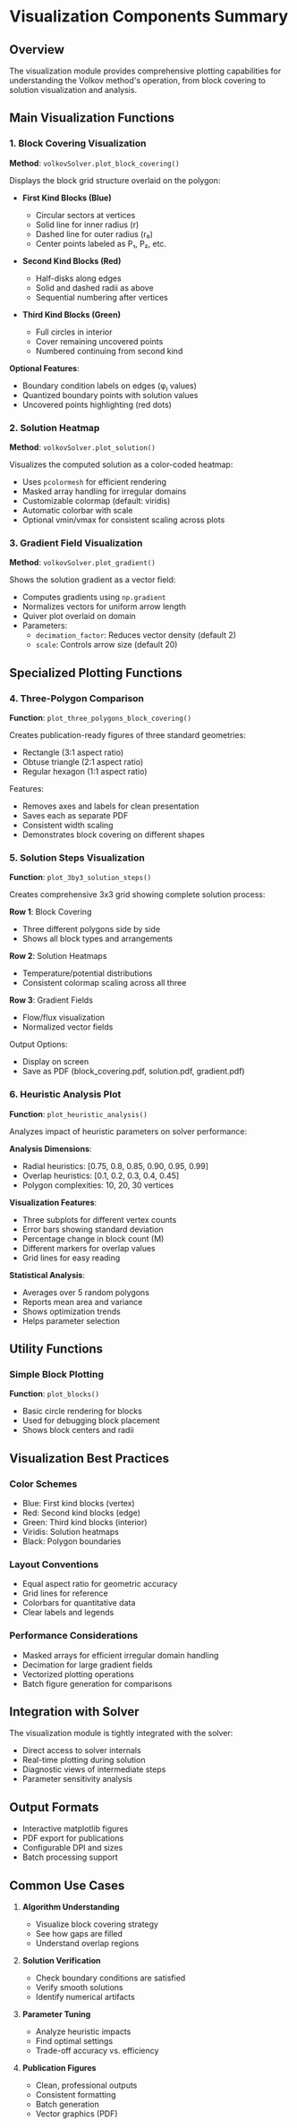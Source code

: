 # Visualization Components Summary

## Overview
The visualization module provides comprehensive plotting capabilities for understanding the Volkov method's operation, from block covering to solution visualization and analysis.

## Main Visualization Functions

### 1. Block Covering Visualization
**Method**: `volkovSolver.plot_block_covering()`

Displays the block grid structure overlaid on the polygon:
- **First Kind Blocks (Blue)**
  - Circular sectors at vertices
  - Solid line for inner radius (r)
  - Dashed line for outer radius (r₀)
  - Center points labeled as P₁, P₂, etc.

- **Second Kind Blocks (Red)**
  - Half-disks along edges
  - Solid and dashed radii as above
  - Sequential numbering after vertices

- **Third Kind Blocks (Green)**
  - Full circles in interior
  - Cover remaining uncovered points
  - Numbered continuing from second kind

**Optional Features**:
- Boundary condition labels on edges (φⱼ values)
- Quantized boundary points with solution values
- Uncovered points highlighting (red dots)

### 2. Solution Heatmap
**Method**: `volkovSolver.plot_solution()`

Visualizes the computed solution as a color-coded heatmap:
- Uses `pcolormesh` for efficient rendering
- Masked array handling for irregular domains
- Customizable colormap (default: viridis)
- Automatic colorbar with scale
- Optional vmin/vmax for consistent scaling across plots

### 3. Gradient Field Visualization
**Method**: `volkovSolver.plot_gradient()`

Shows the solution gradient as a vector field:
- Computes gradients using `np.gradient`
- Normalizes vectors for uniform arrow length
- Quiver plot overlaid on domain
- Parameters:
  - `decimation_factor`: Reduces vector density (default 2)
  - `scale`: Controls arrow size (default 20)

## Specialized Plotting Functions

### 4. Three-Polygon Comparison
**Function**: `plot_three_polygons_block_covering()`

Creates publication-ready figures of three standard geometries:
- Rectangle (3:1 aspect ratio)
- Obtuse triangle (2:1 aspect ratio)
- Regular hexagon (1:1 aspect ratio)

Features:
- Removes axes and labels for clean presentation
- Saves each as separate PDF
- Consistent width scaling
- Demonstrates block covering on different shapes

### 5. Solution Steps Visualization
**Function**: `plot_3by3_solution_steps()`

Creates comprehensive 3x3 grid showing complete solution process:

**Row 1**: Block Covering
- Three different polygons side by side
- Shows all block types and arrangements

**Row 2**: Solution Heatmaps
- Temperature/potential distributions
- Consistent colormap scaling across all three

**Row 3**: Gradient Fields
- Flow/flux visualization
- Normalized vector fields

Output Options:
- Display on screen
- Save as PDF (block_covering.pdf, solution.pdf, gradient.pdf)

### 6. Heuristic Analysis Plot
**Function**: `plot_heuristic_analysis()`

Analyzes impact of heuristic parameters on solver performance:

**Analysis Dimensions**:
- Radial heuristics: [0.75, 0.8, 0.85, 0.90, 0.95, 0.99]
- Overlap heuristics: [0.1, 0.2, 0.3, 0.4, 0.45]
- Polygon complexities: 10, 20, 30 vertices

**Visualization Features**:
- Three subplots for different vertex counts
- Error bars showing standard deviation
- Percentage change in block count (M)
- Different markers for overlap values
- Grid lines for easy reading

**Statistical Analysis**:
- Averages over 5 random polygons
- Reports mean area and variance
- Shows optimization trends
- Helps parameter selection

## Utility Functions

### Simple Block Plotting
**Function**: `plot_blocks()`
- Basic circle rendering for blocks
- Used for debugging block placement
- Shows block centers and radii

## Visualization Best Practices

### Color Schemes
- Blue: First kind blocks (vertex)
- Red: Second kind blocks (edge)
- Green: Third kind blocks (interior)
- Viridis: Solution heatmaps
- Black: Polygon boundaries

### Layout Conventions
- Equal aspect ratio for geometric accuracy
- Grid lines for reference
- Colorbars for quantitative data
- Clear labels and legends

### Performance Considerations
- Masked arrays for efficient irregular domain handling
- Decimation for large gradient fields
- Vectorized plotting operations
- Batch figure generation for comparisons

## Integration with Solver

The visualization module is tightly integrated with the solver:
- Direct access to solver internals
- Real-time plotting during solution
- Diagnostic views of intermediate steps
- Parameter sensitivity analysis

## Output Formats
- Interactive matplotlib figures
- PDF export for publications
- Configurable DPI and sizes
- Batch processing support

## Common Use Cases

1. **Algorithm Understanding**
   - Visualize block covering strategy
   - See how gaps are filled
   - Understand overlap regions

2. **Solution Verification**
   - Check boundary conditions are satisfied
   - Verify smooth solutions
   - Identify numerical artifacts

3. **Parameter Tuning**
   - Analyze heuristic impacts
   - Find optimal settings
   - Trade-off accuracy vs. efficiency

4. **Publication Figures**
   - Clean, professional outputs
   - Consistent formatting
   - Batch generation
   - Vector graphics (PDF)